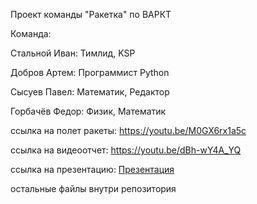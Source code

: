 Проект команды "Ракетка" по ВАРКТ


Команда:

Стальной Иван: Тимлид, KSP

Добров Артем: Программист Python

Сысуев Павел: Математик, Редактор

Горбачёв Федор: Физик, Математик

ссылка на полет ракеты: https://youtu.be/M0GX6rx1a5c

ссылка на видеоотчет: https://youtu.be/dBh-wY4A_YQ

ссылка на презентацию: [Презентация](https://github.com/Coffe0954/BAPKT-PAKETKA/blob/main/%D0%92%D0%90%D0%A0%D0%9A%D0%A2%20-%20%D0%BF%D1%80%D0%B5%D0%B7%D0%B5%D0%BD%D1%82%D0%B0%D1%86%D0%B8%D1%8F%20PDF.pdf)


остальные файлы внутри репозитория
